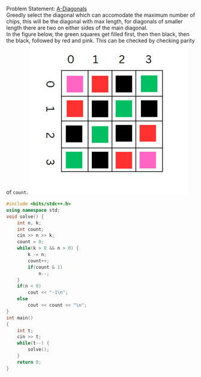 Problem Statement: [A-Diagonals](https://codeforces.com/problemset/problem/1995/A)
<br>
Greedly select the diagonal which can accomodate the maximum number of chips, this will be the diagonal with max length, for diagonals of smaller length there are two on either sides of the main diagonal. 
<br>
In the figure below, the green squares get filled first, then then black, then the black, followed by red and pink.
This can be checked by checking parity of `count`.
![](img.png)

```cpp
#include <bits/stdc++.h>
using namespace std;
void solve() {
    int n, k;
    int count;
    cin >> n >> k;
    count = 0;
    while(k > 0 && n > 0) {
        k -= n;
        count++;
        if(count & 1)
            n--;
    }
    if(n < 0)
        cout << "-1\n";
    else
        cout << count << "\n";
}
int main() 
{
    int t;
    cin >> t;
    while(t--) {
        solve();
    }
    return 0;
}
```

